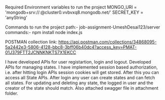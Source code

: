 Required Environment variables to run the project
MONGO_URI = 'mongodb+srv://<usernamr>:<password>@cluster0.vvbvxq8.mongodb.net/<databaseName>'
SECRET_KEY = 'anyString'

Commands to run the project
path:- job-assignment-UmeshDesai123/server
commands:- 
  npm install
  node index.js

POSTMAN collection link:
https://api.postman.com/collections/34868095-5a2442e3-5806-4128-bbc8-3bff06b40dc4?access_key=PMAT-01J379FTT2JCNNKNKTS7X1EKCC


I have developed APIs for user registartion, login and logout.
Developed APIs for managing states.
I have implemented session based authorization, i.e. after hitting login APIs session cookies will get stored. After this you can access all State APIs.
After login any user can create states and can fetch all states.
For updating and deleting any state, the logged in user and the creator of the state should match.
Also attached swagger file in attachment folder. 
